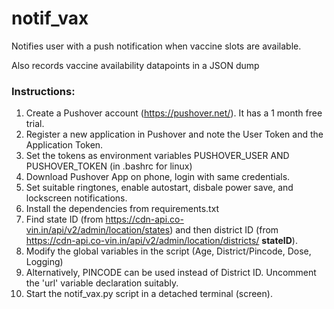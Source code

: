 # notif_vax
Notifies user with a push notification when vaccine slots are available.

Also records vaccine availability datapoints in a JSON dump

### Instructions:
1. Create a Pushover account (https://pushover.net/). It has a 1 month free trial.
2. Register a new application in Pushover and note the User Token and the Application Token.
3. Set the tokens as environment variables PUSHOVER_USER AND PUSHOVER_TOKEN (in .bashrc for linux)
4. Download Pushover App on phone, login with same credentials. 
5. Set suitable ringtones, enable autostart, disbale power save, and lockscreen notifications.
6. Install the dependencies from requirements.txt
7. Find state ID (from https://cdn-api.co-vin.in/api/v2/admin/location/states) and then district ID (from https://cdn-api.co-vin.in/api/v2/admin/location/districts/ **stateID**). 
8. Modify the global variables in the script (Age, District/Pincode, Dose, Logging)
9. Alternatively, PINCODE can be used instead of District ID. Uncomment the 'url' variable declaration suitably.
7. Start the notif_vax.py script in a detached terminal (screen).  
